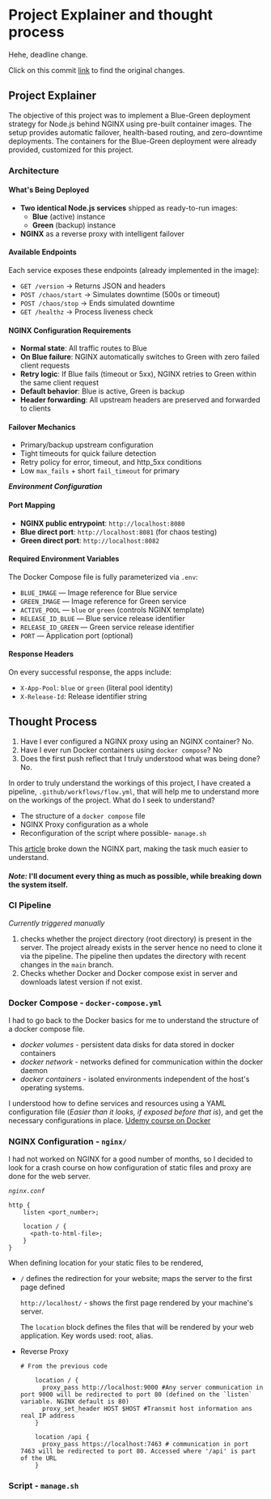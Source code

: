 # Project Explainer and thought process

Hehe, deadline change.

Click on this commit [link](https://github.com/Muturi-002/NGINX-Docker-Compose/commit/751cd659126962f286b1348c3ac8ef126f3a7909) to find the original changes.

## Project Explainer
The objective of this project was to implement a Blue-Green deployment strategy for Node.js behind NGINX using pre-built container images. The setup provides automatic failover, health-based routing, and zero-downtime deployments. The containers for the Blue-Green deployment were already provided, customized for this project.

### Architecture
#### What's Being Deployed
- **Two identical Node.js services** shipped as ready-to-run images:
  - **Blue** (active) instance
  - **Green** (backup) instance
- **NGINX** as a reverse proxy with intelligent failover

#### Available Endpoints
Each service exposes these endpoints (already implemented in the image):
- `GET /version` → Returns JSON and headers
- `POST /chaos/start` → Simulates downtime (500s or timeout)
- `POST /chaos/stop` → Ends simulated downtime
- `GET /healthz` → Process liveness check

#### NGINX Configuration Requirements
- **Normal state**: All traffic routes to Blue
- **On Blue failure**: NGINX automatically switches to Green with zero failed client requests
- **Retry logic**: If Blue fails (timeout or 5xx), NGINX retries to Green within the same client request
- **Default behavior**: Blue is active, Green is backup
- **Header forwarding**: All upstream headers are preserved and forwarded to clients

#### Failover Mechanics
- Primary/backup upstream configuration
- Tight timeouts for quick failure detection
- Retry policy for error, timeout, and http_5xx conditions
- Low `max_fails` + short `fail_timeout` for primary

***Environment Configuration***

#### Port Mapping
- **NGINX public entrypoint**: `http://localhost:8080`
- **Blue direct port**: `http://localhost:8081` (for chaos testing)
- **Green direct port**: `http://localhost:8082`

#### Required Environment Variables
The Docker Compose file is fully parameterized via `.env`:
- `BLUE_IMAGE` — Image reference for Blue service
- `GREEN_IMAGE` — Image reference for Green service
- `ACTIVE_POOL` — `blue` or `green` (controls NGINX template)
- `RELEASE_ID_BLUE` — Blue service release identifier
- `RELEASE_ID_GREEN` — Green service release identifier
- `PORT` — Application port (optional)

#### Response Headers
On every successful response, the apps include:
- `X-App-Pool`: `blue` or `green` (literal pool identity)
- `X-Release-Id`: Release identifier string


## Thought Process
1. Have I ever configured a NGINX proxy using an NGINX container? No.
2. Have I ever run Docker containers using `docker compose`? No
3. Does the first push reflect that I truly understood what was being done? No.

In order to truly understand the workings of this project, I have created a pipeline, `.github/workflows/flow.yml`, that will help me to understand more on the workings of the project. What do I seek to understand?
- The structure of a `docker compose` file
- NGINX Proxy configuration as a whole
- Reconfiguration of the script where possible- `manage.sh`

This [article](https://medium.com/@christianashedrack/building-a-zero-downtime-blue-green-deployment-with-nginx-4716f73bdec8) broke down the NGINX part, making the task much easier to understand.

#### ***Note:*** I'll document every thing as much as possible, while breaking down the system itself.

### CI Pipeline
*Currently triggered manually*

1. checks whether the project directory (root directory) is present in the server. The project already exists in the server hence no need to clone it via the pipeline. The pipeline then updates the directory with recent changes in the `main` branch.
2. Checks whether Docker and Docker compose exist in server and downloads latest version if not exist.

### Docker Compose - `docker-compose.yml`

I had to go back to the Docker basics for me to understand the structure of a docker compose file. 
  - *docker volumes* - persistent data disks for data stored in docker containers
  - *docker network* - networks defined for communication within the docker daemon
  - *docker containers* - isolated environments independent of the host's operating systems.

I understood how to define services and resources using a YAML configuration file (*Easier than it looks, if exposed before that is*), and get the necessary configurations in place. [Udemy course on Docker](https://www.udemy.com/share/10dEC33@-NfZuE_32FgF349YvwaSeK92jTrwMzNjBjQ5ZT4jHxme9snP0i2QqnXU9b48QlMEHg==/)

### NGINX Configuration - `nginx/`

I had not worked on NGINX for a good number of months, so I decided to look for a crash course on how configuration of static files and proxy are done for the web server.

*`nginx.conf`*
```
http {
    listen <port_number>;

    location / {
      <path-to-html-file>;
    }
}
```
When defining location for your static files to be rendered,
- `/` defines the redirection for your website; maps the server to the first page defined
  
  `http://localhost/` - shows the first page rendered by your machine's server.

  The `location` block defines the files that will be rendered by your web application. Key words used: root, alias.
- Reverse Proxy
  ```
  # From the previous code

      location / {
        proxy_pass http://localhost:9000 #Any server communication in port 9000 will be redirected to port 80 (defined on the `listen` variable. NGINX default is 80)
        proxy_set_header HOST $HOST #Transmit host information ans real IP address
      }

      location /api {
        proxy_pass https://localhost:7463 # communication in port 7463 will be redirected to port 80. Accessed where '/api' is part of the URL
      }
  ```

### Script - `manage.sh`

